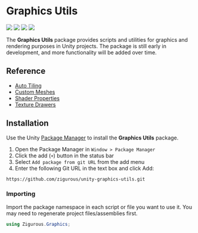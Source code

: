 # Graphics Utils

[![](https://img.shields.io/badge/github-repo-blue?logo=github)](https://github.com/zigurous/unity-graphics-utils) [![](https://img.shields.io/github/package-json/v/zigurous/unity-graphics-utils)](https://github.com/zigurous/unity-graphics-utils/releases) [![](https://img.shields.io/badge/docs-link-success)](https://docs.zigurous.com/com.zigurous.graphics) [![](https://img.shields.io/github/license/zigurous/unity-graphics-utils)](https://github.com/zigurous/unity-graphics-utils/blob/main/LICENSE.md)

The **Graphics Utils** package provides scripts and utilities for graphics and rendering purposes in Unity projects. The package is still early in development, and more functionality will be added over time.

## Reference

- [Auto Tiling](https://docs.zigurous.com/com.zigurous.graphics/manual/material-tiling)
- [Custom Meshes](https://docs.zigurous.com/com.zigurous.graphics/manual/custom-meshes)
- [Shader Properties](https://docs.zigurous.com/com.zigurous.graphics/manual/shader-properties)
- [Texture Drawers](https://docs.zigurous.com/com.zigurous.graphics/manual/texture-drawers)

## Installation

Use the Unity [Package Manager](https://docs.unity3d.com/Manual/upm-ui.html) to install the **Graphics Utils** package.

1. Open the Package Manager in `Window > Package Manager`
2. Click the add (`+`) button in the status bar
3. Select `Add package from git URL` from the add menu
4. Enter the following Git URL in the text box and click Add:

```http
https://github.com/zigurous/unity-graphics-utils.git
```

### Importing

Import the package namespace in each script or file you want to use it. You may need to regenerate project files/assemblies first.

```csharp
using Zigurous.Graphics;
```
